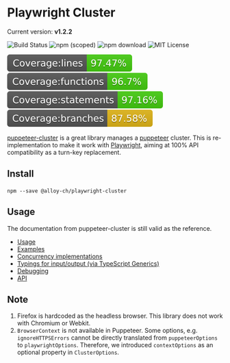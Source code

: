 # Playwright Cluster

Current version: **v1.2.2**

![Build Status](https://github.com/alloy-ch/playwright-cluster/actions/workflows/build.yml/badge.svg)
![npm (scoped)](https://img.shields.io/npm/v/@alloy-ch/playwright-cluster?registry_uri=https%3A%2F%2Fnpm.pkg.github.com)
![npm download](https://img.shields.io/npm/dm/@alloy-ch/playwright-cluster?registry_uri=https%3A%2F%2Fnpm.pkg.github.com)
![MIT License](https://img.shields.io/npm/l/@alloy-ch/playwright-cluster?registry_uri=https%3A%2F%2Fnpm.pkg.github.com)

![cov lines](./coverage/badge-lines.svg)
![cov functions](./coverage/badge-functions.svg)
![cov statements](./coverage/badge-statements.svg)
![cov branches](./coverage/badge-branches.svg)

[puppeteer-cluster](https://github.com/thomasdondorf/puppeteer-cluster) is a great library manages a
[puppeteer](https://github.com/puppeteer/puppeteer) cluster. This is re-implementation to make it work with 
[Playwright](https://github.com/microsoft/playwright), aiming at 100% API compatibility as a turn-key replacement.

## Install

`npm --save @alloy-ch/playwright-cluster`

## Usage

The documentation from puppeteer-cluster is still valid as the reference.

- [Usage](https://github.com/thomasdondorf/puppeteer-cluster#usage)
- [Examples](https://github.com/thomasdondorf/puppeteer-cluster#examples)
- [Concurrency implementations](https://github.com/thomasdondorf/puppeteer-cluster#concurrency-implementations)
- [Typings for input/output (via TypeScript Generics)](https://github.com/thomasdondorf/puppeteer-cluster#typings-for-inputoutput-via-typescript-generics)
- [Debugging](https://github.com/thomasdondorf/puppeteer-cluster#debugging)
- [API](https://github.com/thomasdondorf/puppeteer-cluster#api)

## Note

1. Firefox is hardcoded as the headless browser. This library does not work with Chromium or Webkit.
2. `BrowserContext` is not available in Puppeteer. Some options, e.g. `ignoreHTTPSErrors` cannot be directly translated from 
   `puppeteerOptions` to `playwrightOptions`. Therefore, we introduced `contextOptions` as an optional property in `ClusterOptions`.
